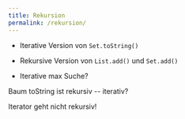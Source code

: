 ```yaml
---
title: Rekursion
permalink: /rekursion/
---
```


- Iterative Version von `Set.toString()`
- Rekursive Version von `List.add()` und `Set.add()`

- Iterative max Suche?


Baum toString ist rekursiv -- iterativ?


Iterator geht nicht rekursiv!

